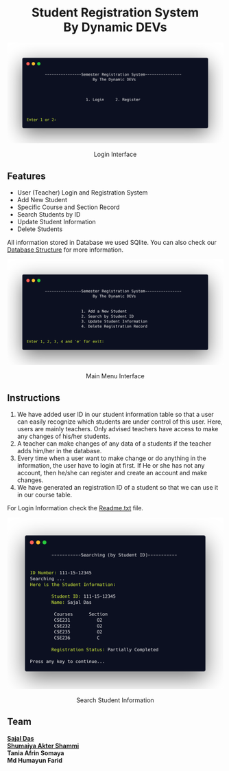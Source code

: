 <h1 align="center"><b>Student Registration System</b><br>By Dynamic DEVs</h1>

![login](Content/login.png)
<p align="center">Login Interface</p>

## Features
   * User (Teacher) Login and Registration System
   * Add New Student
   * Specific Course and Section Record
   * Search Students by ID
   * Update Student Information
   * Delete Students

All information stored in Database we used SQlite. You can also check our [Database Structure](DatabaseStructure.png) for more information.

![menu](Content/menu.png)
<p align="center">Main Menu Interface</p>

## Instructions
1. We have added user ID in our student information table so that a user can easily recognize which students are under control of this user. 
Here, users are mainly teachers. Only advised teachers have access to make any changes of his/her students.
2. A teacher can make changes of any data of a students if the teacher adds him/her in the database.
3. Every time when a user want to make change or do anything in the information, the user have to login at first. 
If He or she has not any account, then he/she can register and create an account and make changes.
4. We have generated an registration ID of a student so that we can use it in our course table.

For Login Information check the [Readme.txt](Readme.txt) file.

![search](Content/search.png)
<p align="center">Search Student Information</p>

## Team
  **[Sajal Das](https://github.com/sajaldas19)**  
  **[Shumaiya Akter Shammi](https://github.com/Shammi179)**  
  **Tania Afrin Somaya**  
  **Md Humayun Farid**  

